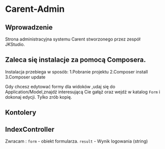 Carent-Admin
=======================

Wprowadzenie
------------
Strona administracyjna systemu Carent stworzonego przez zespół JKStudio.

Zaleca się instalacje za pomocą Composera.
---------------------------

Instalacja przebiega w sposób:
1.Pobranie projektu
2.Composer install
3.Composer update

Gdy chcesz edytować formy dla widoków ,udaj się do Application/Model,znajdź interesującą Cie gałąź oraz wejdź w katalog ``Form`` i dokonaj edycji.
Tylko zrób kopię.

Kontolery
---------------------------

IndexController
---------------------------

Zwracam :
``` form ``` - obiekt formularza.
``` result ``` - Wynik logowania (string)
